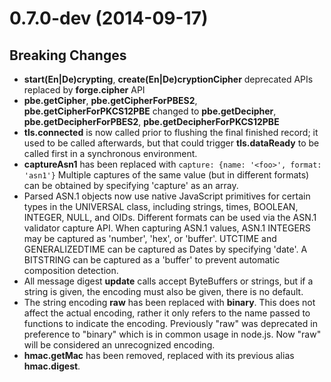 # 0.7.0-dev (2014-09-17)

## Breaking Changes

- **start(En|De)crypting**, **create(En|De)cryptionCipher** deprecated APIs
  replaced by **forge.cipher** API
- **pbe.getCipher**, **pbe.getCipherForPBES2**, **pbe.getCipherForPKCS12PBE**
  changed to **pbe.getDecipher**, **pbe.getDecipherForPBES2**, **pbe.getDecipherForPKCS12PBE**
- **tls.connected** is now called prior to flushing the final finished record;
  it used to be called afterwards, but that could trigger **tls.dataReady**
  to be called first in a synchronous environment.
- **captureAsn1** has been replaced with ```capture: {name: '<foo>', format: 'asn1'}```
  Multiple captures of the same value (but in different formats) can be
  obtained by specifying 'capture' as an array.
- Parsed ASN.1 objects now use native JavaScript primitives for certain
  types in the UNIVERSAL class, including strings, times, BOOLEAN, INTEGER,
  NULL, and OIDs. Different formats can be used via the ASN.1 validator
  capture API. When capturing ASN.1 values, ASN.1 INTEGERS may be captured
  as 'number', 'hex', or 'buffer'. UTCTIME and GENERALIZEDTIME can be captured
  as Dates by specifying 'date'. A BITSTRING can be captured as a 'buffer' to
  prevent automatic composition detection.
- All message digest **update** calls accept ByteBuffers or strings, but
  if a string is given, the encoding must also be given, there is no default.
- The string encoding **raw** has been replaced with **binary**. This does not
  affect the actual encoding, rather it only refers to the name passed to
  functions to indicate the encoding. Previously "raw" was deprecated in
  preference to "binary" which is in common usage in node.js. Now "raw"
  will be considered an unrecognized encoding.
- **hmac.getMac** has been removed, replaced with its previous alias **hmac.digest**.
